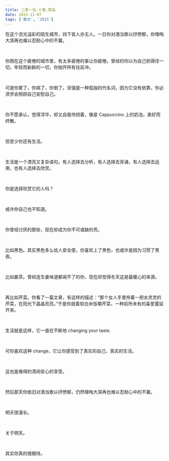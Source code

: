 ```yaml
---
title: 二零一伍.十壹.零柒
date: 2015-11-07
tags: ['散文', '2015']
---
```

在这个流光溢彩的陌生城市，四下皆人亦无人。一日你对酒当歌以抒愤郁，你嚎啕大哭再也难以忍耐心中的不冀。

<br/>

你困在这个疲倦的城市里，有太多疲倦的事让你疲倦。曾经的你以为自己抓得住一切，年轻而新鲜的一切，你抛开所有往前冲。

<br/>

可是你累了，你病了，你倒了。坚强是一种孤独的代名词，因为它没有依靠，你必须学会照顾自己安慰自己。

<br/>

你不愿承认，觉得浮华，却又自我怜悯着，像是 Cappuccino 上的奶泡，美好而终散。

<br/>

但至少你还有生活。

<br/>

生活是一个漂亮又复杂语句。有人选择去分析，有人选择去背诵，有人选择去运用，也有人选择去欣赏。

<br/>

你是选择欣赏它的人吗？

<br/>

或许你自己也不知道。

<br/>

你曾经讨厌的那些，现在却成为你不可或缺的壳。

<br/>

比如黑色。其实黑色多么给人安全感，你喜欢上了黑色，也或许是因为习惯了黑夜。

<br/>

比如姜茶。曾经连生姜味道都闻不了的你，现在却觉得冬天这是最暖心的来源。

<br/>

再比如芹菜。你看了一篇文章，有这样的描述：“那个女人手里拎着一把水灵灵的芹菜，在阳光下晶晶亮亮。”于是你就着软白米饭嚼芹菜，一种前所未有的喜爱蔓延开来。

<br/>

生活就是这样，它一直在不断地 changing your taste.

<br/>

可你喜欢这种 change，它让你感受到了真实的自己，真实的生活。

<br/>

这也是难得的清闲安心的享受。

<br/>

然后那天你依旧对酒当歌以抒愤郁，仍然嚎啕大哭再也难以忍耐心中的不冀。

<br/>

明天很漫长。

<br/>

关于明天。

<br/>

其实你真的很期待。

<br/>



